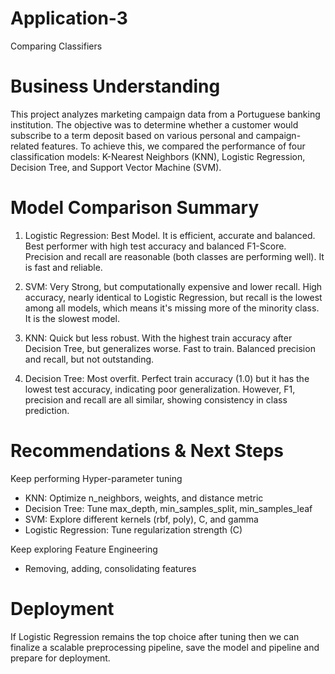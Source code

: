 # Application-3
Comparing Classifiers

# Business Understanding
This project analyzes marketing campaign data from a Portuguese banking institution. The objective was to determine whether a customer would subscribe to a term deposit based on various personal and campaign-related features. To achieve this, we compared the performance of four classification models: K-Nearest Neighbors (KNN), Logistic Regression, Decision Tree, and Support Vector Machine (SVM).

# Model Comparison Summary

1. Logistic Regression: Best Model. It is efficient, accurate and balanced. Best performer with high test accuracy and balanced F1-Score. Precision and recall are reasonable (both classes are performing well). It is fast and reliable. 

2. SVM: Very Strong, but computationally expensive and lower recall. High accuracy, nearly identical to Logistic Regression, but recall is the lowest among all models, which means it's missing more of the minority class. It is the slowest model.

3. KNN: Quick but less robust. With the highest train accuracy after Decision Tree, but generalizes worse. Fast to train. Balanced precision and recall, but not outstanding.

4. Decision Tree: Most overfit. Perfect train accuracy (1.0) but it has the lowest test accuracy, indicating poor generalization. However, F1, precision and recall are all similar, showing consistency in class prediction.

# Recommendations & Next Steps
Keep performing Hyper-parameter tuning
- KNN: Optimize n_neighbors, weights, and distance metric
- Decision Tree: Tune max_depth, min_samples_split, min_samples_leaf
- SVM: Explore different kernels (rbf, poly), C, and gamma
- Logistic Regression: Tune regularization strength (C)

Keep exploring Feature Engineering
- Removing, adding, consolidating features

# Deployment
If Logistic Regression remains the top choice after tuning then we can finalize a scalable preprocessing pipeline, save the model and pipeline and prepare for deployment.
